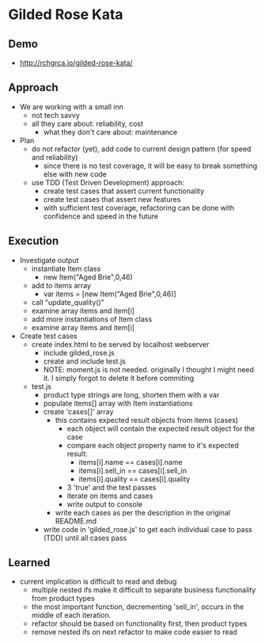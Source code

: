 # Gilded Rose Kata

## Demo
* http://rchgrca.io/gilded-rose-kata/

## Approach

* We are working with a small inn
  * not tech savvy
  * all they care about:  reliability, cost
    * what they don't care about: maintenance
* Plan
  * do not refactor (yet), add code to current design pattern (for speed and reliability)
    * since there is no test coverage, it will be easy to break something else with new code
  * use TDD (Test Driven Development) approach:
    * create test cases that assert current functionality
    * create test cases that assert new features
    * with sufficient test coverage, refactoring can be done with confidence and speed in the future

## Execution

* Investigate output
  * instantiate Item class
    * new Item("Aged Brie",0,46)
  * add to items array
    * var items = [new Item("Aged Brie",0,46)]
  * call "update_quality()"
  * examine array items and item[i]
  * add more instantiations of Item class
  * examine array items and item[i]
* Create test cases
  * create index.html to be served by localhost webserver
    * include gilded_rose.js
    * create and include test.js
    * NOTE:  moment.js is not needed.  originally I thought I might need it. I simply forgot to delete it before commiting
  * test.js
    * product type strings are long, shorten them with a var
    * populate items[] array with Item instantiations
    * create 'cases[]' array
      * this contains expected result objects from items (cases)
        * each object will contain the expected result object for the case
        * compare each object property name to it's expected result:
          * items[i].name == cases[i].name
          * items[i].sell_in == cases[i].sell_in
          * items[i].quality == cases[i].quality
        * 3 'true' and the test passes
        * iterate on items and cases
        * write output to console
      * write each cases as per the description in the original README.md
    * write code in 'gilded_rose.js' to get each individual case to pass (TDD) until all cases pass

## Learned
* current implication is difficult to read and debug
  * multiple nested ifs make it difficult to separate business functionality from product types
  * the most important function, decrementing 'sell_in', occurs in the middle of each iteration.
  * refactor should be based on functionality first, then product types
  * remove nested ifs on next refactor to make code easier to read
